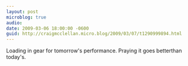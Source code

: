 ```yaml
---
layout: post
microblog: true
audio: 
date: 2009-03-06 18:00:00 -0600
guid: http://craigmcclellan.micro.blog/2009/03/07/t1290999894.html
---
```

Loading in gear for tomorrow's performance. Praying it goes betterthan today's.
